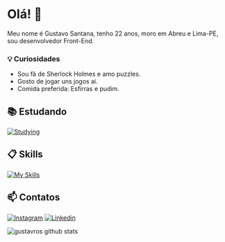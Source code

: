 # Olá! 👋

Meu nome é Gustavo Santana, tenho 22 anos, moro em Abreu e Lima-PE, sou desenvolvedor Front-End.

### 💡 Curiosidades

- Sou fã de Sherlock Holmes e amo puzzles.
- Gosto de jogar uns jogos ai.
- Comida preferida: Esfirras e pudim.

## 📚 Estudando

[![Studying](https://skillicons.dev/icons?i=typescript,mysql)](https://skillicons.dev)

## 📋 Skills

[![My Skills](https://skillicons.dev/icons?i=js,react,html,css,tailwind,sass,typescript,mongodb)](https://skillicons.dev)

## 📫 Contatos

[![Instagram](https://skillicons.dev/icons?i=instagram)](https://www.instagram.com/gustavron/)
[![Linkedin](https://skillicons.dev/icons?i=linkedin)](https://www.linkedin.com/in/gustavro/)


![gustavros github stats](https://github-readme-stats.vercel.app/api?username=gustavros&hide=[%22issues%22]&show_icons=true)
